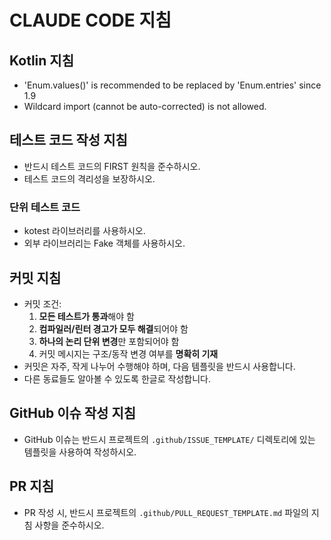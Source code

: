 # CLAUDE CODE 지침

## Kotlin 지침

- 'Enum.values()' is recommended to be replaced by 'Enum.entries' since 1.9 
- Wildcard import (cannot be auto-corrected) is not allowed.

## 테스트 코드 작성 지침

- 반드시 테스트 코드의 FIRST 원칙을 준수하시오.
- 테스트 코드의 격리성을 보장하시오.

### 단위 테스트 코드

- kotest 라이브러리를 사용하시오.
- 외부 라이브러리는 Fake 객체를 사용하시오.

## 커밋 지침

- 커밋 조건:
    1. **모든 테스트가 통과**해야 함
    2. **컴파일러/린터 경고가 모두 해결**되어야 함
    3. **하나의 논리 단위 변경**만 포함되어야 함
    4. 커밋 메시지는 구조/동작 변경 여부를 **명확히 기재**
- 커밋은 자주, 작게 나누어 수행해야 하며, 다음 템플릿을 반드시 사용합니다.
- 다른 동료들도 알아볼 수 있도록 한글로 작성합니다.

## GitHub 이슈 작성 지침

- GitHub 이슈는 반드시 프로젝트의 `.github/ISSUE_TEMPLATE/` 디렉토리에 있는 템플릿을 사용하여 작성하시오.

## PR 지침

- PR 작성 시, 반드시 프로젝트의 `.github/PULL_REQUEST_TEMPLATE.md` 파일의 지침 사항을 준수하시오.
